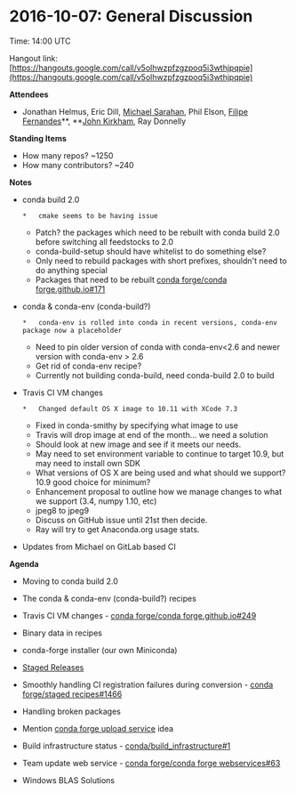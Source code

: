 # 2016-10-07: General Discussion

Time: 14:00 UTC

Hangout link: [](https://hangouts.google.com/call/v5olhwzpfzgzpoq5i3wthjpqpie)[https://hangouts.google.com/call/v5olhwzpfzgzpoq5i3wthjpqpie](https://hangouts.google.com/call/v5olhwzpfzgzpoq5i3wthjpqpie)

**Attendees**

*   Jonathan Helmus, Eric Dill, [Michael Sarahan](https://conda-forge.hackpad.comhttps://conda-forge.hackpad.com/ep/profile/yHQTJXZ4gyS), Phil Elson, [Filipe Fernandes](https://twitter.com/ocefpaf)**, **[John Kirkham](https://conda-forge.hackpad.comhttps://conda-forge.hackpad.com/ep/profile/wv6uvIZX6h0), Ray Donnelly

**Standing Items**

*   How many repos? ~1250
*   How many contributors? ~240

**Notes**

*   conda build 2.0

        *   cmake seems to be having issue
    *   Patch? the packages which need to be rebuilt with conda build 2.0 before switching all feedstocks to 2.0
    *   conda-build-setup should have whitelist to do something else?
    *   Only need to rebuild packages with short prefixes, shouldn't need to do anything special
    *   Packages that need to be rebuilt [conda forge/conda forge.github.io#171](https://github.com/conda-forge/conda-forge.github.io/issues/171)

*   conda & conda-env (conda-build?)

        *   conda-env is rolled into conda in recent versions, conda-env package now a placeholder
    *   Need to pin older version of conda with conda-env<2.6 and newer version with conda-env > 2.6
    *   Get rid of conda-env recipe?
    *   Currently not building conda-build, need conda-build 2.0 to build

*   Travis CI VM changes

        *   Changed default OS X image to 10.11 with XCode 7.3
    *   Fixed in conda-smithy by specifying what image to use
    *   Travis will drop image at end of the month... we need a solution
    *   Should look at new image and see if it meets our needs.
    *   May need to set environment variable to continue to target 10.9, but may need to install own SDK
    *   What versions of OS X are being used and what should we support? 10.9 good choice for minimum?
    *   Enhancement proposal to outline how we manage changes to what we support (3.4, numpy 1.10, etc)
    *   jpeg8 to jpeg9
    *   Discuss on GitHub issue until 21st then decide.
    *   Ray will try to get Anaconda.org usage stats.

*   Updates from Michael on GitLab based CI 

**Agenda**

*   Moving to conda build 2.0
*   The conda & conda-env (conda-build?) recipes
*   Travis CI VM changes - [conda forge/conda forge.github.io#249](https://github.com/conda-forge/conda-forge.github.io/issues/249)

*   Binary data in recipes
*   conda-forge installer (our own Miniconda)

*   [Staged Releases](https://conda-forge.hackpad.com/DZNKZdgiMbF)
*   Smoothly handling CI registration failures during conversion - [conda forge/staged recipes#1466](https://github.com/conda-forge/staged-recipes/pull/1466)
*   Handling broken packages

*   Mention [conda forge upload service](https://conda-forge.hackpad.com/N5evEX7bZAf) idea
*   Build infrastructure status - [conda/build_infrastructure#1](https://github.com/conda/build_infrastructure/issues/1)
*   Team update web service - [conda forge/conda forge webservices#63](https://github.com/conda-forge/conda-forge-webservices/issues/63)
*   Windows BLAS Solutions